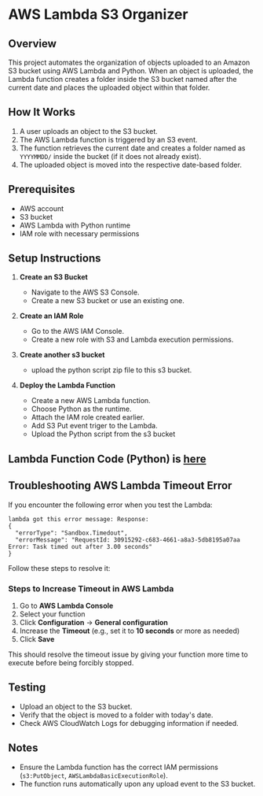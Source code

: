 # AWS Lambda S3 Organizer

## Overview
This project automates the organization of objects uploaded to an Amazon S3 bucket using AWS Lambda and Python. When an object is uploaded, the Lambda function creates a folder inside the S3 bucket named after the current date and places the uploaded object within that folder.

## How It Works
1. A user uploads an object to the S3 bucket.
2. The AWS Lambda function is triggered by an S3 event.
3. The function retrieves the current date and creates a folder named as `YYYYMMDD/` inside the bucket (if it does not already exist).
4. The uploaded object is moved into the respective date-based folder.

## Prerequisites
- AWS account
- S3 bucket
- AWS Lambda with Python runtime
- IAM role with necessary permissions

## Setup Instructions
1. **Create an S3 Bucket**
   - Navigate to the AWS S3 Console.
   - Create a new S3 bucket or use an existing one.

2. **Create an IAM Role**
   - Go to the AWS IAM Console.
   - Create a new role with S3 and Lambda execution permissions.

3. **Create another s3 bucket**
   - upload the python script zip file to this s3 bucket.

4. **Deploy the Lambda Function**
   - Create a new AWS Lambda function.
   - Choose Python as the runtime.
   - Attach the IAM role created earlier.
   - Add S3 Put event triger to the Lambda. 
   - Upload the Python script from the s3 bucket

## Lambda Function Code (Python) is [here](https://github.com/li-zhang1/python-projects/tree/main/organize-s3-objects)


## Troubleshooting AWS Lambda Timeout Error

If you encounter the following error when you test the Lambda:

```
lambda got this error message: Response:
{
  "errorType": "Sandbox.Timedout",
  "errorMessage": "RequestId: 30915292-c683-4661-a8a3-5db8195a07aa Error: Task timed out after 3.00 seconds"
}
```

Follow these steps to resolve it:

### Steps to Increase Timeout in AWS Lambda
1. Go to **AWS Lambda Console**
2. Select your function
3. Click **Configuration** → **General configuration**
4. Increase the **Timeout** (e.g., set it to **10 seconds** or more as needed)
5. Click **Save**

This should resolve the timeout issue by giving your function more time to execute before being forcibly stopped.

## Testing
- Upload an object to the S3 bucket.
- Verify that the object is moved to a folder with today's date.
- Check AWS CloudWatch Logs for debugging information if needed.

## Notes
- Ensure the Lambda function has the correct IAM permissions (`s3:PutObject`, `AWSLambdaBasicExecutionRole`).
- The function runs automatically upon any upload event to the S3 bucket.

